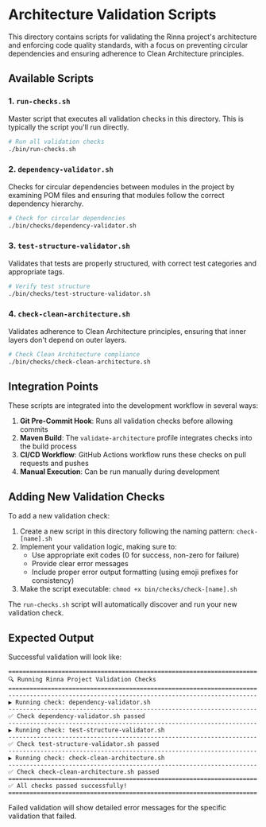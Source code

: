# Architecture Validation Scripts

This directory contains scripts for validating the Rinna project's architecture and enforcing code quality standards, with a focus on preventing circular dependencies and ensuring adherence to Clean Architecture principles.

## Available Scripts

### 1. `run-checks.sh`

Master script that executes all validation checks in this directory. This is typically the script you'll run directly.

```bash
# Run all validation checks
./bin/run-checks.sh
```

### 2. `dependency-validator.sh`

Checks for circular dependencies between modules in the project by examining POM files and ensuring that modules follow the correct dependency hierarchy.

```bash
# Check for circular dependencies
./bin/checks/dependency-validator.sh
```

### 3. `test-structure-validator.sh`

Validates that tests are properly structured, with correct test categories and appropriate tags.

```bash
# Verify test structure
./bin/checks/test-structure-validator.sh
```

### 4. `check-clean-architecture.sh`

Validates adherence to Clean Architecture principles, ensuring that inner layers don't depend on outer layers.

```bash
# Check Clean Architecture compliance
./bin/checks/check-clean-architecture.sh
```

## Integration Points

These scripts are integrated into the development workflow in several ways:

1. **Git Pre-Commit Hook**: Runs all validation checks before allowing commits
2. **Maven Build**: The `validate-architecture` profile integrates checks into the build process
3. **CI/CD Workflow**: GitHub Actions workflow runs these checks on pull requests and pushes
4. **Manual Execution**: Can be run manually during development

## Adding New Validation Checks

To add a new validation check:

1. Create a new script in this directory following the naming pattern: `check-[name].sh`
2. Implement your validation logic, making sure to:
   - Use appropriate exit codes (0 for success, non-zero for failure)
   - Provide clear error messages
   - Include proper error output formatting (using emoji prefixes for consistency)
3. Make the script executable: `chmod +x bin/checks/check-[name].sh`

The `run-checks.sh` script will automatically discover and run your new validation check.

## Expected Output

Successful validation will look like:

```
======================================================================
🔍 Running Rinna Project Validation Checks
======================================================================
----------------------------------------------------------------------
▶️ Running check: dependency-validator.sh
----------------------------------------------------------------------
✅ Check dependency-validator.sh passed
----------------------------------------------------------------------
▶️ Running check: test-structure-validator.sh
----------------------------------------------------------------------
✅ Check test-structure-validator.sh passed
----------------------------------------------------------------------
▶️ Running check: check-clean-architecture.sh
----------------------------------------------------------------------
✅ Check check-clean-architecture.sh passed
======================================================================
✅ All checks passed successfully!
======================================================================
```

Failed validation will show detailed error messages for the specific validation that failed.